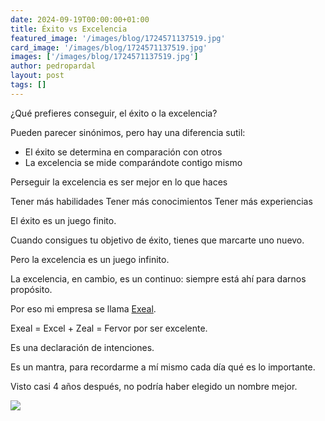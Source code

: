 ```yaml
---
date: 2024-09-19T00:00:00+01:00
title: Éxito vs Excelencia
featured_image: '/images/blog/1724571137519.jpg'
card_image: '/images/blog/1724571137519.jpg'
images: ['/images/blog/1724571137519.jpg']
author: pedropardal
layout: post
tags: []
---
```


¿Qué prefieres conseguir, el éxito o la excelencia?

Pueden parecer sinónimos, pero hay una diferencia sutil:

- El éxito se determina en comparación con otros
- La excelencia se mide comparándote contigo mismo

Perseguir la excelencia es ser mejor en lo que haces

Tener más habilidades
Tener más conocimientos
Tener más experiencias

El éxito es un juego finito.

Cuando consigues tu objetivo de éxito, tienes que marcarte uno nuevo.

Pero la excelencia es un juego infinito.

La excelencia, en cambio, es un continuo: siempre está ahí para darnos propósito.

Por eso mi empresa se llama [Exeal](https://www.exeal.com/).

Exeal = Excel + Zeal = Fervor por ser excelente.

Es una declaración de intenciones.

Es un mantra, para recordarme a mí mismo cada día qué es lo importante.

Visto casi 4 años después, no podría haber elegido un nombre mejor.

![](/images/blog/1724571137519.jpg)
